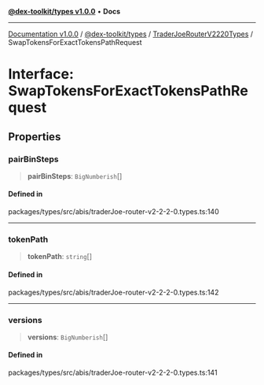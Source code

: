 [**@dex-toolkit/types v1.0.0**](../../../README.md) • **Docs**

***

[Documentation v1.0.0](../../../../../packages.md) / [@dex-toolkit/types](../../../README.md) / [TraderJoeRouterV2220Types](../README.md) / SwapTokensForExactTokensPathRequest

# Interface: SwapTokensForExactTokensPathRequest

## Properties

### pairBinSteps

> **pairBinSteps**: `BigNumberish`[]

#### Defined in

packages/types/src/abis/traderJoe-router-v2-2-2-0.types.ts:140

***

### tokenPath

> **tokenPath**: `string`[]

#### Defined in

packages/types/src/abis/traderJoe-router-v2-2-2-0.types.ts:142

***

### versions

> **versions**: `BigNumberish`[]

#### Defined in

packages/types/src/abis/traderJoe-router-v2-2-2-0.types.ts:141
